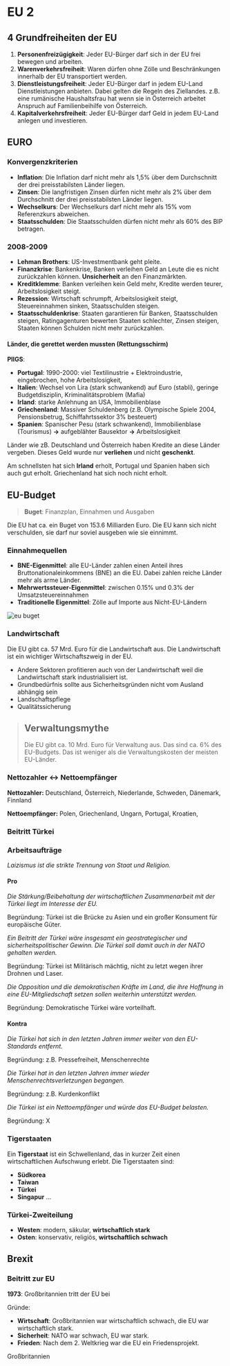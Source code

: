 # EU 2

## 4 Grundfreiheiten der EU

1. **Personenfreizügigkeit**: Jeder EU-Bürger darf sich in der EU frei bewegen und arbeiten.
2. **Warenverkehrsfreiheit**: Waren dürfen ohne Zölle und Beschränkungen innerhalb der EU transportiert werden.
3. **Dienstleistungsfreiheit**: Jeder
EU-Bürger darf in jedem EU-Land Dienstleistungen anbieten. Dabei gelten die Regeln des Ziellandes. z.B. eine rumänische Haushaltsfrau hat wenn sie in Österreich arbeitet Anspruch auf Familienbeihilfe von Österreich.
4. **Kapitalverkehrsfreiheit**: Jeder EU-Bürger darf Geld in jedem EU-Land anlegen und investieren.

## EURO

### Konvergenzkriterien

- **Inflation**: Die Inflation darf nicht mehr als 1,5% über dem Durchschnitt der drei preisstabilsten Länder liegen.
- **Zinsen**: Die langfristigen Zinsen dürfen nicht mehr als 2% über dem Durchschnitt der drei preisstabilsten Länder liegen.
- **Wechselkurs**: Der Wechselkurs darf nicht mehr als 15% vom Referenzkurs abweichen.
- **Staatsschulden**: Die Staatsschulden dürfen nicht mehr als 60% des BIP betragen.

### 2008-2009

- **Lehman Brothers**: US-Investmentbank geht pleite.
- **Finanzkrise**: Bankenkrise, Banken verleihen Geld an Leute die es nicht zurückzahlen können. **Unsicherheit** an den Finanzmärkten.
- **Kreditklemme**: Banken verleihen kein Geld mehr, Kredite werden teurer, Arbeitslosigkeit steigt.
- **Rezession**: Wirtschaft schrumpft, Arbeitslosigkeit steigt, Steuereinnahmen sinken, Staatsschulden steigen.
- **Staatsschuldenkrise**: Staaten garantieren für Banken, Staatsschulden steigen, Ratingagenturen bewerten Staaten schlechter, Zinsen steigen, Staaten können Schulden nicht mehr zurückzahlen.

#### Länder, die gerettet werden mussten (Rettungsschirm)

**PIIGS**:

- **Portugal**: 1990-2000: viel Textilinustrie + Elektroindustrie, eingebrochen, hohe Arbeitslosigkeit,
- **Italien**: Wechsel von Lira (stark schwankend) auf Euro (stabli), geringe Budgetdisziplin, Kriminalitätsproblem (Mafia)
- **Irland**: starke Anlehnung an USA, Immobilienblase
- **Griechenland**: Massiver Schuldenberg (z.B. Olympische Spiele 2004, Pensionsbetrug, Schiffahrtssektor 3% besteuert)
- **Spanien**: Spanischer Pesu (stark schwankend), Immobilienblase (Tourismus) **->** aufgeblähter Bausektor **->** Arbeitslosigkeit

Länder wie zB. Deutschland und Österreich haben Kredite an diese Länder vergeben. Dieses Geld wurde nur **verliehen** und nicht **geschenkt**.

Am schnellsten hat sich **Irland** erholt, Portugal und Spanien haben sich auch gut erholt. Griechenland hat sich noch nicht erholt.

## EU-Budget

> **Buget**: Finanzplan, Einnahmen und Ausgaben

Die EU hat ca. ein Buget von 153.6 Milliarden Euro. Die EU kann sich nicht verschulden, sie darf nur soviel ausgeben wie sie einnimmt.

### Einnahmequellen

- **BNE-Eigenmittel**: alle EU-Länder zahlen einen Anteil ihres Bruttonationaleinkommens (BNE) an die EU. Dabei zahlen reiche Länder mehr als arme Länder.
- **Mehrwertssteuer-Eigenmittel**: zwischen 0.15% und 0.3% der Umsatzsteuereinnahmen
- **Traditionelle Eigenmittel**: Zölle auf Importe aus Nicht-EU-Ländern

![eu buget](/images/eu_buget.png)

### Landwirtschaft

Die EU gibt ca. 57 Mrd. Euro für die Landwirtschaft aus. Die Landwirtschaft ist ein wichtiger Wirtschaftszweig in der EU.

- Andere Sektoren profitieren auch von der Landwirtschaft weil die Landwirtschaft stark industrialisiert ist.
- Grundbedürfnis sollte aus Sicherheitsgründen nicht vom Ausland abhängig sein
- Landschaftspflege
- Qualitätssicherung

> ## Verwaltungsmythe
>
> Die EU gibt ca. 10 Mrd. Euro für Verwaltung aus. Das sind ca. 6% des EU-Budgets. Das ist weniger als die Verwaltungskosten der meisten EU-Länder.

### Nettozahler <-> Nettoempfänger

**Nettozahler:** Deutschland, Österreich, Niederlande, Schweden, Dänemark, Finnland

**Nettoempfänger:** Polen, Griechenland, Ungarn, Portugal, Kroatien,

### Beitritt Türkei

### Arbeitsaufträge

*Laizismus ist die strikte Trennung von Staat und Religion.*

#### Pro

*Die Stärkung/Beibehaltung der wirtschaftlichen Zusammenarbeit mit der Türkei liegt im Interesse der EU.*

Begründung: Türkei ist die Brücke zu Asien und ein großer Konsument für europäische Güter.

*Ein Beitritt der Türkei wäre insgesamt ein geostrategischer und sicherheitspolitischer Gewinn. Die Türkei soll damit auch in der NATO gehalten werden.*

Begründung: Türkei ist Militärisch mächtig, nicht zu letzt wegen ihrer Drohnen und Laser.

*Die Opposition und die demokratischen Kräfte im Land, die ihre Hoffnung in eine EU-Mitgliedschaft setzen sollen weiterhin unterstützt werden.*

Begründung: Demokratische Türkei wäre vorteilhaft.

#### Kontra

*Die Türkei hat sich in den letzten Jahren immer weiter von den EU-Standards entfernt.*

Begründung: z.B. Pressefreiheit, Menschenrechte

*Die Türkei hat in den letzten Jahren immer wieder Menschenrechtsverletzungen begangen.*

Begründung: z.B. Kurdenkonflikt

*Die Türkei ist ein Nettoempfänger und würde das EU-Budget belasten.*

Begründung: X

### Tigerstaaten

Ein **Tigerstaat** ist ein Schwellenland, das in kurzer Zeit einen wirtschaftlichen Aufschwung erlebt. Die Tigerstaaten sind:

- **Südkorea**
- **Taiwan**
- **Türkei**
- **Singapur**
...

### Türkei-Zweiteilung

- **Westen**: modern, säkular, **wirtschaftlich stark**
- **Osten**: konservativ, religiös, **wirtschaftlich schwach**

## Brexit

### Beitritt zur EU

**1973**: Großbritannien tritt der EU bei

Gründe:

- **Wirtschaft**: Großbritannien war wirtschaftlich schwach, die EU war wirtschaftlich stark.
- **Sicherheit**: NATO war schwach, EU war stark.
- **Frieden**: Nach dem 2. Weltkrieg war die EU ein Friedensprojekt.

Großbritannien
